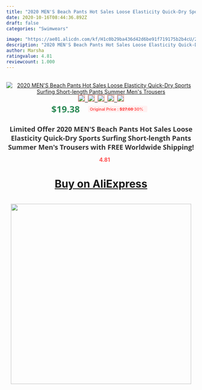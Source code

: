 ```yaml
---
title: "2020 MEN'S Beach Pants Hot Sales Loose Elasticity Quick-Dry Sports Surfing Short-length Pants Summer Men's Trousers"
date: 2020-10-16T08:44:36.892Z
draft: false
categories: "Swimwears"

image: "https://ae01.alicdn.com/kf/H1c0b29ba436d42d6be91f719175b2b4cU/2020-MEN-S-Beach-Pants-Hot-Sales-Loose-Elasticity-Quick-Dry-Sports-Surfing-Short-length-Pants.jpg"
description: "2020 MEN'S Beach Pants Hot Sales Loose Elasticity Quick-Dry Sports Surfing Short-length Pants Summer Men's Trousers"
author: Marsha
ratingvalue: 4.81
reviewcount: 1.000
---
```

<br>
<div style="text-align: center;">
<a href="https://s.click.aliexpress.com/e/_AcvhxR" target="_blank" rel="nofollow noopener noreferrer"><img alt="2020 MEN'S Beach Pants Hot Sales Loose Elasticity Quick-Dry Sports Surfing Short-length Pants Summer Men's Trousers" class="magnifier-image" src="https://ae01.alicdn.com/kf/H1c0b29ba436d42d6be91f719175b2b4cU/2020-MEN-S-Beach-Pants-Hot-Sales-Loose-Elasticity-Quick-Dry-Sports-Surfing-Short-length-Pants.jpg_640x640.jpg">
<br>
<img style="border:1px solid salmon" src="https://ae01.alicdn.com/kf/H1c0b29ba436d42d6be91f719175b2b4cU/2020-MEN-S-Beach-Pants-Hot-Sales-Loose-Elasticity-Quick-Dry-Sports-Surfing-Short-length-Pants.jpg_120x120.jpg">&nbsp;&nbsp;<img style="border:1px solid salmon" src="https://ae01.alicdn.com/kf/Hb0fa0317b9794926ab8effdf2908e20c4/2020-MEN-S-Beach-Pants-Hot-Sales-Loose-Elasticity-Quick-Dry-Sports-Surfing-Short-length-Pants.jpg_120x120.jpg">&nbsp;&nbsp;<img style="border:1px solid salmon" src="_120x120.jpg">&nbsp;&nbsp;<img style="border:1px solid salmon" src="_120x120.jpg">&nbsp;&nbsp;<img style="border:1px solid salmon" src="https://ae01.alicdn.com/kf/Hdfd3f0df029f4ed0ae9cc6b32cb2b8953/2020-MEN-S-Beach-Pants-Hot-Sales-Loose-Elasticity-Quick-Dry-Sports-Surfing-Short-length-Pants.jpg_120x120.jpg"></a></div><br0>
<div style="text-align: center;"><span style="background-color: white; border: 0px; box-sizing: border-box; color: seagreen; display: inline-block; font-family: &quot;open sans&quot; , &quot;arial&quot; , &quot;helvetica&quot; , sans-serif , &quot;heiti&quot;; font-size: 24px; font-stretch: inherit; font-weight: 700; line-height: inherit; margin: 0px 10px 0px 0px; padding: 0px; vertical-align: middle;">$19.38 </span>
<span style="background: rgb(255 , 241 , 241); border-radius: 3px; border: 0px; box-sizing: border-box; color: #ff4747; display: inline-block; font-family: inherit; font-size: 12px; font-stretch: inherit; font-style: inherit; font-variant: inherit; font-weight: 600; line-height: inherit; margin: 0px; padding: 2px 5px; transform: scale(0.9); vertical-align: middle;">Original Price : <b style="text-decoration: line-through;">$27.68 </b> 30%&nbsp;&nbsp;</span></div>
<h1 style="color: #333333; display: inline-block; font-family: &quot;open sans&quot; , &quot;arial&quot; , &quot;helvetica&quot; , sans-serif , &quot;heiti&quot;; font-size: 18px; font-stretch: inherit; font-weight: 700; text-align: center;">Limited Offer 2020 MEN'S Beach Pants Hot Sales Loose Elasticity Quick-Dry Sports Surfing Short-length Pants Summer Men's Trousers with FREE Worldwide Shipping!</h1>
<div style="color: #ff4747; text-align: center;">
<img src="https://4.bp.blogspot.com/-M0ZcTcb-5uY/XleCXlxnR4I/AAAAAAAAAEc/OrjgMkXV1oMQFaCRZj5HQwOCBcu3w1FegCPcBGAYYCw/s1600/star.png" style="height: 15px;">&nbsp;<b>4.81</b></div>
<div class="button_cont" align="center"><a class="buynow_a" href="https://s.click.aliexpress.com/e/_AcvhxR" target="_blank" rel="nofollow noopener noreferrer"><H1>Buy on AliExpress</H1></a></div><br>
<div class="separator" style="clear: both; text-align: center;">
<img src="https://lh3.googleusercontent.com/-pTy5HemUv9M/XlePHvY0dAI/AAAAAAAAAE4/0nX5iRUoIWY8eMW9Dpxeirr157OZliDIgCLcBGAsYHQ/s1600/badge.gif" width="480">
</div>

